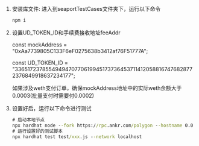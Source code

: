 1. 安装库文件: 进入到seaportTestCases文件夹下，运行以下命令

   ```cmd
   npm i
   ```

3. 设置UD_TOKEN_ID和手续费接收地址feeAddr

   const mockAddress = "0xAa7739805C133F6eF0275638b3412af76F51777A";  
   
   const UD_TOKEN_ID = "33651723785549494707706199451737364537114120588167476828772376849918637234177";
   
   如果涉及weth支付订单，确保mockAddress地址中的实际weth余额大于0.0003(批量支付时需要付0.0002)
   
3. 设置好后，运行以下命令进行测试

   ```cmd
   # 启动本地节点
   npx hardhat node --fork https://rpc.ankr.com/polygon --hostname 0.0.0.0
   # 运行设置好的测试脚本
   npx hardhat test test/xxx.js --network localhost
   ```

   
